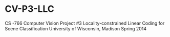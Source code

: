 CV-P3-LLC
=========
CS -766 Computer Vision Project #3
Locality-constrained Linear Coding for Scene Classification
University of Wisconsin, Madison
Spring 2014
